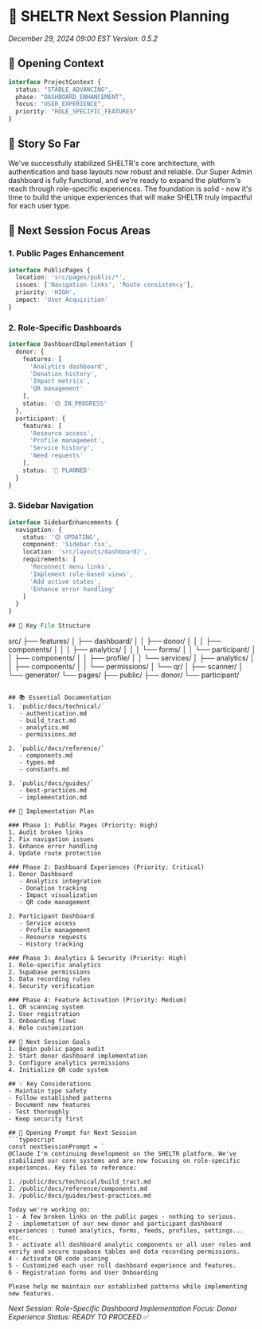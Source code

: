 # 🚀 SHELTR Next Session Planning
*December 29, 2024 09:00 EST*
*Version: 0.5.2*

## 🌟 Opening Context
```typescript
interface ProjectContext {
  status: "STABLE_ADVANCING",
  phase: "DASHBOARD_ENHANCEMENT",
  focus: "USER_EXPERIENCE",
  priority: "ROLE_SPECIFIC_FEATURES"
}
```

## 📖 Story So Far
We've successfully stabilized SHELTR's core architecture, with authentication and base layouts now robust and reliable. Our Super Admin dashboard is fully functional, and we're ready to expand the platform's reach through role-specific experiences. The foundation is solid - now it's time to build the unique experiences that will make SHELTR truly impactful for each user type.

## 🎯 Next Session Focus Areas

### 1. Public Pages Enhancement
```typescript
interface PublicPages {
  location: 'src/pages/public/*',
  issues: ['Navigation links', 'Route consistency'],
  priority: 'HIGH',
  impact: 'User Acquisition'
}
```

### 2. Role-Specific Dashboards
```typescript
interface DashboardImplementation {
  donor: {
    features: [
      'Analytics dashboard',
      'Donation history',
      'Impact metrics',
      'QR management'
    ],
    status: '🟡 IN_PROGRESS'
  },
  participant: {
    features: [
      'Resource access',
      'Profile management',
      'Service history',
      'Need requests'
    ],
    status: '🔵 PLANNED'
  }
}
```
### 3. Sidebar Navigation
```typescript
interface SidebarEnhancements {
  navigation: {
    status: '🟡 UPDATING',
    component: 'Sidebar.tsx',
    location: 'src/layouts/dashboard/',
    requirements: [
      'Reconnect menu links',
      'Implement role-based views',
      'Add active states',
      'Enhance error handling'
    ]
  }
}

## 📁 Key File Structure
```
src/
├── features/
│   ├── dashboard/
│   │   ├── donor/
│   │   │   ├── components/
│   │   │   ├── analytics/
│   │   │   └── forms/
│   │   └── participant/
│   │       ├── components/
│   │       ├── profile/
│   │       └── services/
│   ├── analytics/
│   │   ├── components/
│   │   └── permissions/
│   └── qr/
│       ├── scanner/
│       └── generator/
└── pages/
    ├── public/
    ├── donor/
    └── participant/
```

## 📚 Essential Documentation
1. `public/docs/technical/`
   - authentication.md
   - build_tract.md
   - analytics.md
   - permissions.md

2. `public/docs/reference/`
   - components.md
   - types.md
   - constants.md

3. `public/docs/guides/`
   - best-practices.md
   - implementation.md

## 🎯 Implementation Plan

### Phase 1: Public Pages (Priority: High)
1. Audit broken links
2. Fix navigation issues
3. Enhance error handling
4. Update route protection

### Phase 2: Dashboard Experiences (Priority: Critical)
1. Donor Dashboard
   - Analytics integration
   - Donation tracking
   - Impact visualization
   - QR code management

2. Participant Dashboard
   - Service access
   - Profile management
   - Resource requests
   - History tracking

### Phase 3: Analytics & Security (Priority: High)
1. Role-specific analytics
2. Supabase permissions
3. Data recording rules
4. Security verification

### Phase 4: Feature Activation (Priority: Medium)
1. QR scanning system
2. User registration
3. Onboarding flows
4. Role customization

## 🎯 Next Session Goals
1. Begin public pages audit
2. Start donor dashboard implementation
3. Configure analytics permissions
4. Initialize QR code system

## 💡 Key Considerations
- Maintain type safety
- Follow established patterns
- Document new features
- Test thoroughly
- Keep security first

## 🔄 Opening Prompt for Next Session
```typescript
const nextSessionPrompt = `
@Claude I'm continuing development on the SHELTR platform. We've stabilized our core systems and are now focusing on role-specific experiences. Key files to reference:

1. /public/docs/technical/build_tract.md
2. /public/docs/reference/components.md
3. /public/docs/guides/best-practices.md

Today we're working on:
1 - A few broken links on the public pages - nothing to serious.
2 - implemetation of our new donor and participant dashboard experiences : tuned analytics, forms, feeds, profiles, settings... etc.
3 - activate all dashboard analytic components or all user roles and verify and secure supabase tables and data recording permissions.
4 - Activate QR code scaning
5 - Customized each user roll dashboard experience and features.
6 - Registration forms and User Onboarding

Please help me maintain our established patterns while implementing new features.
```

*Next Session: Role-Specific Dashboard Implementation*
*Focus: Donor Experience*
*Status: READY TO PROCEED* ✅
